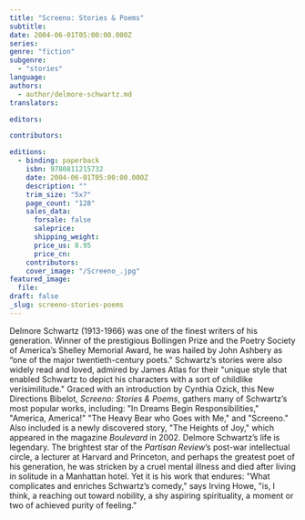 ```yaml
---
title: "Screeno: Stories & Poems"
subtitle:
date: 2004-06-01T05:00:00.000Z
series:
genre: "fiction"
subgenre:
  - "stories"
language:
authors:
  - author/delmore-schwartz.md
translators:

editors:

contributors:

editions:
  - binding: paperback
    isbn: 9780811215732
    date: 2004-06-01T05:00:00.000Z
    description: ""
    trim_size: "5x7"
    page_count: "128"
    sales_data:
      forsale: false
      saleprice:
      shipping_weight:
      price_us: 8.95
      price_cn:
    contributors:
    cover_image: "/Screeno_.jpg"
featured_image:
  file:
draft: false
_slug: screeno-stories-poems
---
```


Delmore Schwartz (1913-1966) was one of the finest writers of his generation. Winner of the prestigious Bollingen Prize and the Poetry Society of America’s Shelley Memorial Award, he was hailed by John Ashbery as “one of the major twentieth-century poets." Schwartz’s stories were also widely read and loved, admired by James Atlas for their "unique style that enabled Schwartz to depict his characters with a sort of childlike verisimilitude." Graced with an introduction by Cynthia Ozick, this New Directions Bibelot, _Screeno: Stories & Poems_, gathers many of Schwartz’s most popular works, including: "In Dreams Begin Responsibilities," "America, America!" "The Heavy Bear who Goes with Me," and "Screeno." Also included is a newly discovered story, "The Heights of Joy," which appeared in the magazine _Boulevard_ in 2002. Delmore Schwartz’s life is legendary. The brightest star of the _Partisan Review_’s post-war intellectual circle, a lecturer at Harvard and Princeton, and perhaps the greatest poet of his generation, he was stricken by a cruel mental illness and died after living in solitude in a Manhattan hotel. Yet it is his work that endures: "What complicates and enriches Schwartz’s comedy," says Irving Howe, "is, I think, a reaching out toward nobility, a shy aspiring spirituality, a moment or two of achieved purity of feeling."


